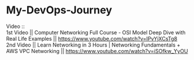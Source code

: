 # My-DevOps-Journey
Video :: <br>
1st Video || Computer Networking Full Course - OSI Model Deep Dive with Real Life Examples || https://www.youtube.com/watch?v=IPvYjXCsTg8 <br>
2nd Video || Learn Networking in 3 Hours | Networking Fundamentals + AWS VPC Networking || https://www.youtube.com/watch?v=iSOfkw_YyOU
